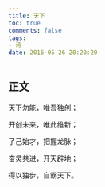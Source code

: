 ```yaml
---
title: 天下
toc: true
comments: false
tags:
- 诗
date: 2016-05-26 20:20:20
---
```


## 正文

天下勿能，唯吾独创；

开创未来，唯此维新；

了己始才，把握龙脉；

奋灵共进，开天辟地；

得以独步，自霸天下。


